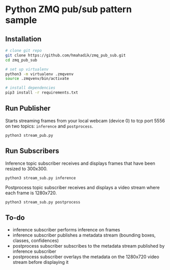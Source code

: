 # Python ZMQ pub/sub pattern sample

## Installation
```bash
# clone git repo
git clone https://github.com/hmahadik/zmq_pub_sub.git
cd zmq_pub_sub

# set up virtualenv
python3 -m virtualenv .zmqvenv
source .zmqvenv/bin/activate

# install dependencies
pip3 install -r requirements.txt
```

## Run Publisher
Starts streaming frames from your local webcam (device 0) to tcp port 5556 on two topics: `inference` and `postprocess`.
```
python3 stream_pub.py
```

## Run Subscribers
Inference topic subscriber receives and displays frames that have been resized to 300x300.
```
python3 stream_sub.py inference
```

Postprocess topic subscriber receives and displays a video stream where each frame is 1280x720.
```
python3 stream_sub.py postprocess
```

## To-do
* inference subscriber performs inference on frames
* inference subscriber publishes a metadata stream (bounding boxes, classes, confidences)
* postprocess subscriber subscribes to the metadata stream published by inference subscriber
* postprocess subscriber overlays the metadata on the 1280x720 video stream before displaying it
